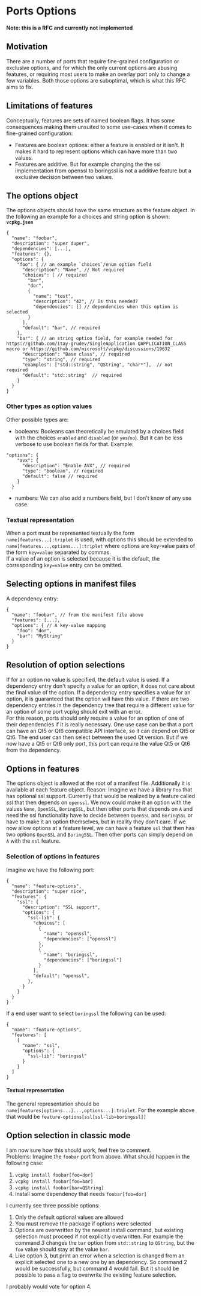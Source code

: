 # Ports Options

**Note: this is a RFC and currently not implemented**

## Motivation

There are a number of ports that require fine-grained configuration or exclusive options, and for which the only current options are abusing features, or requiring most users to make an overlay port only to change a few variables. Both those options are suboptimal, which is what this RFC aims to fix.

## Limitations of features

Conceptually, features are sets of named boolean flags. It has some consequences making them unsuited to some use-cases when it comes to fine-grained configuration:

* Features are boolean options: either a feature is enabled or it isn't. It makes it hard to represent options which can have more than two values.
* Features are additive. But for example changing the the ssl implementation from openssl to boringssl is not a additive feature but a exclusive decision between two values. 

## The options object 

The options objects should have the same structure as the feature object. In the following an example for a choices and string option is shown:
**`vcpkg.json`**
```json5
{
  "name": "foobar",
  "description": "super duper",
  "dependencies": [...],
  "features": {}, 
  "options": {
    "foo": { // an example `choices`/enum option field
      "description": "Name", // Not required
      "choices": [ // required
        "bar",
        "dor",
        {
          "name": "test",
          "description": "42", // Is this needed? 
          "dependencies": [] // dependencies when this option is selected
        }
      ],
      "default": "bar", // required
    },
    "bar": { // an string option field, for example needed for https://github.com/itay-grudev/SingleApplication QAPPLICATION_CLASS macro or https://github.com/microsoft/vcpkg/discussions/19632
      "description": "Base class", // required
      "type": "string", // required
      "examples": ["std::string", "QString", "char*"],  // not required
      "default": "std::string"  // required
    }
  }
}
```

### Other types as option values
Other possible types are:
- booleans: Booleans can theoretically be emulated by a choices field with the choices `enabled` and `disabled` (or `yes`/`no`). But it can be less verbose to use boolean fields for that. Example:
```json5
"options": {
    "avx": {
      "description": "Enable AVX", // required
      "type": "boolean", // required
      "default": false // required
    }
  }
```
- numbers: We can also add a numbers field, but I don't know of any use case.

### Textual representation
When a port must be represented textually the form `name[features...]:triplet` is used, with options this should be extended to `name[features...,options...]:triplet` where options are key-value pairs of the form `key=value` separated by commas.  
If a value of an option is selected because it is the default, the corresponding `key=value` entry can be omitted.  

## Selecting options in manifest files
A dependency entry:
```json5
{
  "name": "foobar", // from the manifest file above
  "features": [...],
  "options": { // A key-value mapping
    "foo": "dor",
    "bar": "MyString"
  }
}
```

## Resolution of option selections
If for an option no value is specified, the default value is used. If a dependency entry don't specify a value for an option, it does not care about the final value of the option. If a dependency entry specifies a value for an option, it is guaranteed that the option will have this value. If there are two dependency entries in the dependency tree that require a different value for an option of some port vcpkg should exit with an error.  
For this reason, ports should only require a value for an option of one of their dependencies if it is really necessary. One use case can be that a port can have an Qt5 or Qt6 compatible API interface, so it can depend on Qt5 or Qt6. The end user can then select between the used Qt version. But if we now have a Qt5 or Qt6 only port, this port can require the value Qt5 or Qt6 from the dependency. 

## Options in features
The options object is allowed at the root of a manifest file. Additionally it is available at each feature object. Reason: Imagine we have a library `Foo` that has optional ssl support. Currently that would be realized by a feature called *ssl* that then depends on `openssl`. We now could make it an option with the values `None`, `OpenSSL`, `BoringSSL`, but then other ports that depends on `A` and need the ssl functionality have to decide between `OpenSSL` and `BoringSSL` or have to make it an option themselves, but in reality they don't care.  If we now allow options at a feature level, we can have a feature `ssl` that then has two options `OpenSSL` and `BoringSSL`. Then other ports can simply depend on `A` with the `ssl` feature.  

### Selection of options in features
Imagine we have the following port:
```json5
{
  "name": "feature-options",
  "description": "super nice",  
  "features": {
    "ssl": {
      "description": "SSL support",
      "options": {
        "ssl-lib": { 
          "choices": [
            {
              "name": "openssl",
              "dependencies": ["openssl"]
            },
            {
              "name": "boringssl",
              "dependencies": ["boringssl"]
            }
          ],
          "default": "openssl",
        },
      }      
    }
  }
}
```
If a end user want to select `boringssl` the following can be used:
```json5
{
  "name": "feature-options",
  "features": [
    {
      "name": "ssl",
      "options": {
        "ssl-lib": "boringssl"
      }
    }
  ]
}
```

#### Textual representation
The general representation should be `name[features[options...]...,options...]:triplet`. For the example above that would be `feature-options[ssl[ssl-lib=boringssl]]`

## Option selection in classic mode
I am now sure how this should work, feel free to comment.  
Problems: Imagine the `foobar` port from above. What should happen in the following case:
1. `vcpkg install foobar[foo=dor]`
2. `vcpkg install foobar[foo=bar]`
3. `vcpkg install foobar[bar=QString]`
4. Install some dependency that needs `foobar[foo=dor]`

I currently see three possible options:
1. Only the default optional values are allowed
2. You must remove the package if options were selected
3. Options are overwritten by the newest install command, but existing selection must proceed if not explicitly overwritten. For example the command *3* changes the `bar` option from `std::string` to `QString`, but the `foo` value should stay at the value `bar`. 
4. Like option 3, but print an error when a selection is changed from an explicit selected one to a new one by an dependency. So command 2 would be successfully, but command 4 would fail. But it should be possible to pass a flag to overwrite the existing feature selection. 

I probably would vote for option 4.
